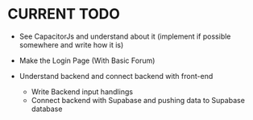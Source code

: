 # CURRENT TODO

- See CapacitorJs and understand about it (implement if possible somewhere and write how it is)
- Make the Login Page (With Basic Forum)

- Understand backend and connect backend with front-end
  - Write Backend input handlings
  - Connect backend with Supabase and pushing data to Supabase database
